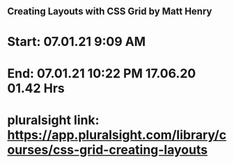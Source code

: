 ## Creating Layouts with CSS Grid by Matt Henry


# Start: 07.01.21	9:09 AM	
# End: 07.01.21	10:22 PM	17.06.20	01.42 Hrs	
# pluralsight link:	https://app.pluralsight.com/library/courses/css-grid-creating-layouts

